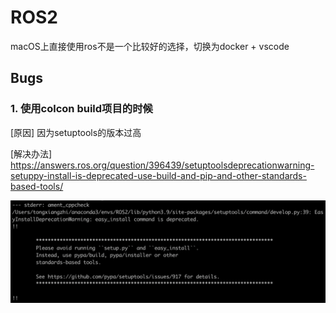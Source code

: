 # ROS2

macOS上直接使用ros不是一个比较好的选择，切换为docker + vscode





## Bugs

### 1. 使用colcon build项目的时候

[原因] 因为setuptools的版本过高

[解决办法] https://answers.ros.org/question/396439/setuptoolsdeprecationwarning-setuppy-install-is-deprecated-use-build-and-pip-and-other-standards-based-tools/

![image-20240124125209858](./assets/image-20240124125209858.png)